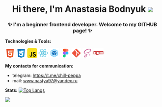 <h1 align="center">Hi there, I'm Anastasia Bodnyuk <img src="https://github.com/blackcater/blackcater/raw/main/images/Hi.gif" height="32"/></h1>
<h3 align="center">✨ I'm a beginner frontend developer. Welcome to my GITHUB page! ✨</h3>


**Technologies & Tools:**
<div> 
<img src="./images/html.svg" height="32" alt='HTML'/>
<img src="./images/css.svg" height="32" alt='CSS'/>
<img src="./images/javascript.svg" height="32" alt='JavaScript'/>
<img src="./images/react.svg" height="32" alt='React'/>
<img src="./images/webpack.svg" height="32" alt='Webpack'/>
<img src="./images/figma.svg" height="32" alt='Figma'/>
<img src="./images/git.svg" height="32" alt='GIT'/>
<img src="./images/scss.svg" height="32" alt='SCSS'/>
<img src="./images/npm.svg" height="32" alt='NPM'/>
</div>

**My contacts for communication:**
* telegram: https://t.me/chill-peppa
* mail: www.nastya97@yandex.ru

**Stats:**
[![Top Langs](https://github-readme-stats.vercel.app/api/top-langs/?username=Chill-Peppa)](https://github.com/Chill-Peppa/github-readme-stats)

![](https://komarev.com/ghpvc/?username=Chill-Peppa&color=blueviolet)